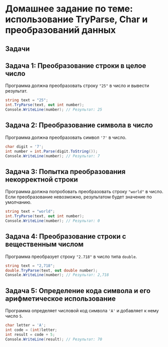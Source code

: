 
# Домашнее задание по теме: использование TryParse, Char и преобразований данных

## Задачи

## Задача 1: Преобразование строки в целое число

Программа должна преобразовать строку `"25"` в число и вывести результат.

```csharp
string text = "25";
int.TryParse(text, out int number);
Console.WriteLine(number); // Результат: 25
```

## Задача 2: Преобразование символа в число

Программа должна преобразовать символ `'7'` в число.

```csharp
char digit = '7';
int number = int.Parse(digit.ToString());
Console.WriteLine(number); // Результат: 7
```

## Задача 3: Попытка преобразования некорректной строки

Программа должна попробовать преобразовать строку `"world"` в число. Если преобразование невозможно, результатом будет значение по умолчанию.

```csharp
string text = "world";
int.TryParse(text, out int number);
Console.WriteLine(number); // Результат: 0
```

## Задача 4: Преобразование строки с вещественным числом

Программа преобразует строку `"2.718"` в число типа `double`.

```csharp
string text = "2,718";
double.TryParse(text, out double number);
Console.WriteLine(number); // Результат: 2,718
```


## Задача 5: Определение кода символа и его арифметическое использование

Программа определяет числовой код символа `'A'` и добавляет к нему число `5`.

```csharp
char letter = 'A';
int code = (int)letter;
int result = code + 5;
Console.WriteLine(result); // Результат: 70
```

